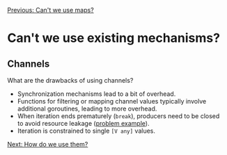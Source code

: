[Previous: Can't we use maps?](./03_02_maps.md)

# Can't we use existing mechanisms?

## Channels

What are the drawbacks of using channels?

* Synchronization mechanisms lead to a bit of overhead.
* Functions for filtering or mapping channel values typically involve additional goroutines, leading to more overhead.
* When iteration ends prematurely (`break`), producers need to be closed to avoid resource leakage ([problem example](../examples/channelsGoroutineLeak/main.go)).
* Iteration is constrained to single `[V any]` values.

[Next: How do we use them?](./04.md)
